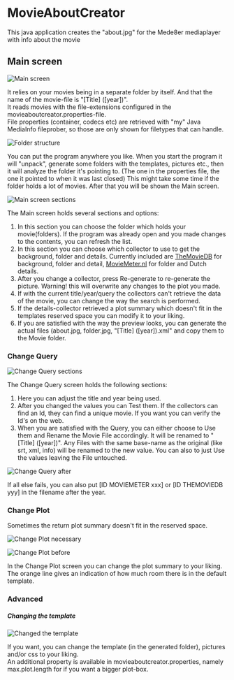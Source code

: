 # MovieAboutCreator
This java application creates the "about.jpg" for the Mede8er mediaplayer with info about the movie

## Main screen
![Main screen](docs/screenshots/Main.jpg?raw=true "Main screen")

It relies on your movies being in a separate folder by itself. And that the name of the movie-file is "[Title] ([year])".  
It reads movies with the file-extensions configured in the movieaboutcreator.properties-file.  
File properties (container, codecs etc) are retrieved with "my" Java MediaInfo fileprober, so those are only shown for filetypes that can handle.

![Folder structure](docs/screenshots/FolderStructure.jpg?raw=true "Folder structure")

You can put the program anywhere you like.
When you start the program it will "unpack", generate some folders with the templates, pictures etc.,
then it will analyze the folder it's pointing to. (The one in the properties file, the one it pointed to when it was last closed) This might take some time if the folder holds a lot of movies.
After that you will be shown the Main screen.

![Main screen sections](docs/screenshots/Main2.jpg?raw=true "Main screen sections")

The Main screen holds several sections and options:
1. In this section you can choose the folder which holds your movie(folders). If the program was already open and you made changes to the contents, you can refresh the list.
2. In this section you can choose which collector to use to get the background, folder and details. Currently included are [TheMovieDB](https://www.themoviedb.org/) for background, folder and detail, [MovieMeter.nl](https://www.moviemeter.nl/) for folder and Dutch details.
3. After you change a collector, press Re-generate to re-generate the picture. Warning! this will overwrite any changes to the plot you made.
4. If with the current title/year/query the collectors can't retrieve the data of the movie, you can change the way the search is performed.
5. If the details-collector retrieved a plot summary which doesn't fit in the templates reserved space you can modify it to your liking.
6. If you are satisfied with the way the preview looks, you can generate the actual files (about.jpg, folder.jpg, "[Title] ([year]).xml" and copy them to the Movie folder.

### Change Query
![Change Query sections](docs/screenshots/ChangeQueryBefore.jpg?raw=true "Change Query sections")

The Change Query screen holds the following sections:  
1. Here you can adjust the title and year being used.  
2. After you changed the values you can Test them. If the collectors can find an Id, they can find a unique movie. If you want you can verify the Id's on the web.  
3. When you are satisfied with the Query, you can either choose to Use them and Rename the Movie File accordingly. It will be renamed to "[Title] ([year])". Any Files with the same base-name as the original (like srt, xml, info) will be renamed to the new value. You can also to just Use the values leaving the File untouched.

![Change Query after](docs/screenshots/ChangeQueryAfter.jpg?raw=true "Change Query after")

If all else fails, you can also put [ID MOVIEMETER xxx] or [ID THEMOVIEDB yyy] in the filename after the year.

### Change Plot
Sometimes the return plot summary doesn't fit in the reserved space.

![Change Plot necessary](docs/screenshots/ChangePlotNecessary.jpg?raw=true "Change Plot necessary")

![Change Plot before](docs/screenshots/ChangePlotBefore.jpg?raw=true "Change Plot before")

In the Change Plot screen you can change the plot summary to your liking. The orange line gives an indication of how much room there is in the default template.

### Advanced
##### Changing the template
![Changed the template](docs/screenshots/Advanced.jpg?raw=true "Changed the template")

If you want, you can change the template (in the generated folder), pictures and/or css to your liking.  
An additional property is available in movieaboutcreator.properties, namely max.plot.length for if you want a bigger plot-box. 

